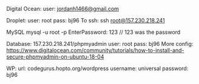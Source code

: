 

Digital Ocean:
	user: jordanh1466@gmail.com

Droplet: 
	user: root 
	pass: bj96 
	To ssh: ssh root@157.230.218.241

MySQL
mysql -u root -p
EnterPassword: 123  // 123 was the password

Database: 157.230.218.241/phpmyadmin
user: root
pass: bj96
More config: https://www.digitalocean.com/community/tutorials/how-to-install-and-secure-phpmyadmin-on-ubuntu-18-04


WP:
url: codegurus.hopto.org/wordpress
username: universal
password: bj96
